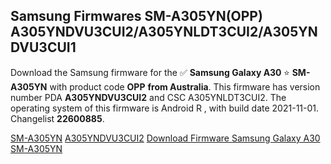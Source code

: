 <h2>Samsung Firmwares SM-A305YN(OPP) A305YNDVU3CUI2/A305YNLDT3CUI2/A305YNDVU3CUI1</h2>
Download the Samsung firmware for the ✅ <strong>Samsung Galaxy A30 </strong> ⭐ <strong>SM-A305YN</strong> with product code <strong>OPP</strong> <strong> from Australia</strong>. This firmware has version number PDA <strong>A305YNDVU3CUI2</strong> and CSC A305YNLDT3CUI2. The operating system of this firmware is Android R , with build date 2021-11-01. Changelist <strong>22600885</strong>.


[SM-A305YN](https://samfirm.shop/samsung/model/SM-A305YN)
[A305YNDVU3CUI2](https://samfirm.shop/samsung/pda/A305YNDVU3CUI2)
[Download Firmware Samsung Galaxy A30 SM-A305YN](https://samfirm.shop/samsung/firmware/470800)
